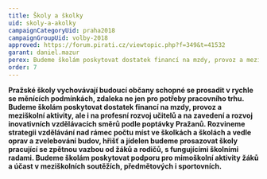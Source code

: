 ```yaml
---
title: Školy a školky
uid: skoly-a-akolky
campaignCategoryUid: praha2018
campaignGroupUid: volby-2018
approved: https://forum.pirati.cz/viewtopic.php?f=349&t=41532
garant: daniel.mazur
perex: Budeme školám poskytovat dostatek financí na mzdy, provoz a meziškolní aktivity, ale i na profesní rozvoj učitelů a na zavedení a rozvoj inovativních vzdělávacích směrů podle poptávky rodičů.
order: 7
---
```


**Pražské školy vychovávají budoucí občany schopné se prosadit v rychle se měnících podmínkách, zdaleka ne jen pro potřeby pracovního trhu. Budeme školám poskytovat dostatek financí na mzdy, provoz a meziškolní aktivity, ale i na profesní rozvoj učitelů a na zavedení a rozvoj inovativních vzdělávacích směrů podle poptávky Pražanů. Rozvineme strategii vzdělávání nad rámec počtu míst ve školkách a školách a vedle oprav a zvelebování budov, hřišť a jídelen budeme prosazovat školy pracující se zpětnou vazbou od žáků a rodičů, s fungujícími školními radami. Budeme školám poskytovat podporu pro mimoškolní aktivity žáků a účast v meziškolních soutěžích, předmětových i sportovních.**
